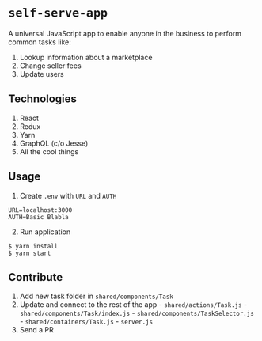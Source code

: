 # `self-serve-app`
A universal JavaScript app to enable anyone in the business to perform common tasks like:
  1. Lookup information about a marketplace
  2. Change seller fees
  3. Update users

## Technologies
  1. React
  2. Redux
  3. Yarn
  4. GraphQL (c/o Jesse)
  5. All the cool things

## Usage
  1. Create `.env` with `URL` and `AUTH`
  ```
  URL=localhost:3000
  AUTH=Basic Blabla
  ```
  2. Run application
  ```
  $ yarn install
  $ yarn start
  ```

## Contribute
  1. Add new task folder in `shared/components/Task`
  2. Update and connect to the rest of the app
    - `shared/actions/Task.js`
    - `shared/components/Task/index.js`
    - `shared/components/TaskSelector.js`
    - `shared/containers/Task.js`
    - `server.js`
  3. Send a PR
